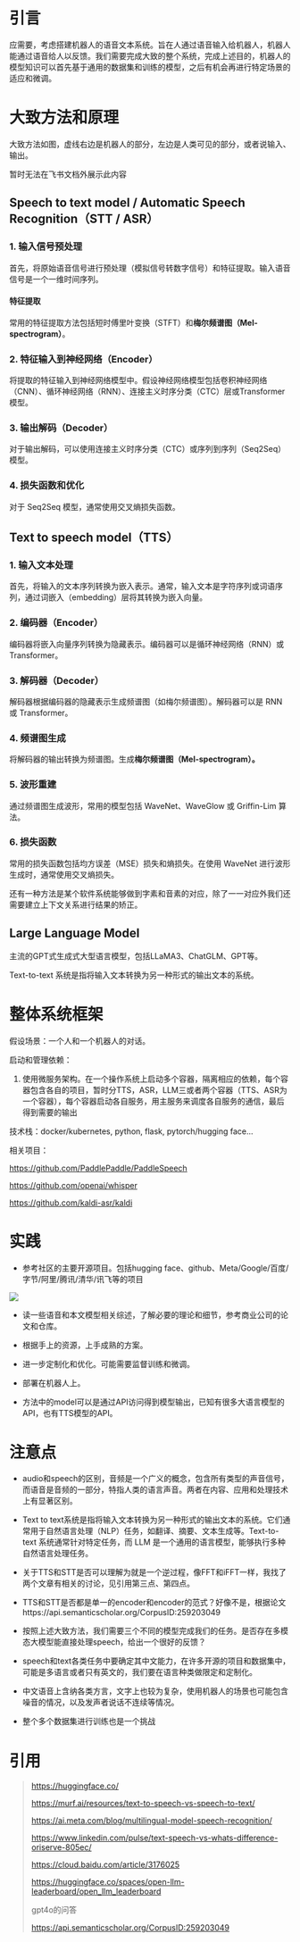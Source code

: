 # 引言

应需要，考虑搭建机器人的语音文本系统。旨在人通过语音输入给机器人，机器人能通过语音给人以反馈。我们需要完成大致的整个系统，完成上述目的，机器人的模型知识可以首先基于通用的数据集和训练的模型，之后有机会再进行特定场景的适应和微调。

  

# 大致方法和原理

大致方法如图，虚线右边是机器人的部分，左边是人类可见的部分，或者说输入、输出。

暂时无法在飞书文档外展示此内容

## Speech to text model / Automatic Speech Recognition（STT / ASR）

### 1. 输入信号预处理

首先，将原始语音信号进行预处理（模拟信号转数字信号）和特征提取。输入语音信号是一个一维时间序列。

#### 特征提取

常用的特征提取方法包括短时傅里叶变换（STFT）和**梅尔频谱图（Mel-spectrogram）**。

### 2. 特征输入到神经网络（Encoder）

将提取的特征输入到神经网络模型中。假设神经网络模型包括卷积神经网络（CNN）、循环神经网络（RNN）、连接主义时序分类（CTC）层或Transformer模型。

### 3. 输出解码（Decoder）

对于输出解码，可以使用连接主义时序分类（CTC）或序列到序列（Seq2Seq）模型。

### 4. 损失函数和优化

对于 Seq2Seq 模型，通常使用交叉熵损失函数。

  

## Text to speech model（TTS）

### 1. 输入文本处理

首先，将输入的文本序列转换为嵌入表示。通常，输入文本是字符序列或词语序列，通过词嵌入（embedding）层将其转换为嵌入向量。

### 2. 编码器（Encoder）

编码器将嵌入向量序列转换为隐藏表示。编码器可以是循环神经网络（RNN）或 Transformer。

### 3. 解码器（Decoder）

解码器根据编码器的隐藏表示生成频谱图（如梅尔频谱图）。解码器可以是 RNN 或 Transformer。

### 4. 频谱图生成

将解码器的输出转换为频谱图。生成**梅尔频谱图（Mel-spectrogram）。**

### 5. 波形重建

通过频谱图生成波形，常用的模型包括 WaveNet、WaveGlow 或 Griffin-Lim 算法。

### 6. 损失函数

常用的损失函数包括均方误差（MSE）损失和熵损失。在使用 WaveNet 进行波形生成时，通常使用交叉熵损失。

  

  

还有一种方法是某个软件系统能够做到字素和音素的对应，除了一一对应外我们还需要建立上下文关系进行结果的矫正。

  

## Large Language Model

主流的GPT式生成式大型语言模型，包括LLaMA3、ChatGLM、GPT等。

Text-to-text 系统是指将输入文本转换为另一种形式的输出文本的系统。

  

  

  

# 整体系统框架

假设场景：一个人和一个机器人的对话。

启动和管理依赖：

1. 使用微服务架构。在一个操作系统上启动多个容器，隔离相应的依赖，每个容器包含各自的项目，暂时分TTS，ASR，LLM三或者两个容器（TTS、ASR为一个容器），每个容器启动各自服务，用主服务来调度各自服务的通信，最后得到需要的输出
    

  

技术栈：docker/kubernetes, python, flask, pytorch/hugging face...

相关项目：

https://github.com/PaddlePaddle/PaddleSpeech

https://github.com/openai/whisper

https://github.com/kaldi-asr/kaldi

  

# 实践

- 参考社区的主要开源项目。包括hugging face、github、Meta/Google/百度/字节/阿里/腾讯/清华/讯飞等的项目
    

![](https://cpgkpm53xz.feishu.cn/space/api/box/stream/download/asynccode/?code=NDEyZTRlNWY4NDViNzdiZDU4YTk4OWIxNDJmOGRlZTBfejZBTjJMUk9ScW55QzNwbDlZdUVjRVBmMVVxQkY4VnRfVG9rZW46VXJQRWJQb1JUb3B6U0F4aEJhbmNmb1lTbjdnXzE3MjAxNjc1NjU6MTcyMDE3MTE2NV9WNA)

- 读一些语音和本文模型相关综述，了解必要的理论和细节，参考商业公司的论文和仓库。
    
- 根据手上的资源，上手成熟的方案。
    
- 进一步定制化和优化。可能需要监督训练和微调。
    
- 部署在机器人上。
    
- 方法中的model可以是通过API访问得到模型输出，已知有很多大语言模型的API，也有TTS模型的API。
    

# 注意点

- audio和speech的区别，音频是一个广义的概念，包含所有类型的声音信号，而语音是音频的一部分，特指人类的语言声音。两者在内容、应用和处理技术上有显著区别。
    
- Text to text系统是指将输入文本转换为另一种形式的输出文本的系统。它们通常用于自然语言处理（NLP）任务，如翻译、摘要、文本生成等。Text-to-text 系统通常针对特定任务，而 LLM 是一个通用的语言模型，能够执行多种自然语言处理任务。
    
- 关于TTS和STT是否可以理解为就是一个逆过程，像FFT和iFFT一样，我找了两个文章有相关的讨论，见引用第三点、第四点。
    
- TTS和STT是否都是单一的encoder和encoder的范式？好像不是，根据论文https://api.semanticscholar.org/CorpusID:259203049
    
- 按照上述大致方法，我们需要三个不同的模型完成我们的任务。是否存在多模态大模型能直接处理speech，给出一个很好的反馈？
    
- speech和text各类任务中要确定其中文能力，在许多开源的项目和数据集中，可能是多语言或者只有英文的，我们要在语言种类做限定和定制化。
    
- 中文语音上含纳各类方言，文字上也较为复杂，使用机器人的场景也可能包含噪音的情况，以及发声者说话不连续等情况。
    
- 整个多个数据集进行训练也是一个挑战
    

# 引用

> https://huggingface.co/
> 
> https://murf.ai/resources/text-to-speech-vs-speech-to-text/
> 
> https://ai.meta.com/blog/multilingual-model-speech-recognition/
> 
> https://www.linkedin.com/pulse/text-speech-vs-whats-difference-oriserve-805ec/
> 
> https://cloud.baidu.com/article/3176025
> 
> https://huggingface.co/spaces/open-llm-leaderboard/open_llm_leaderboard
> 
> gpt4o的问答
> 
> https://api.semanticscholar.org/CorpusID:259203049
